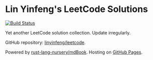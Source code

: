 # Lin Yinfeng's LeetCode Solutions

[![Build Status](https://travis-ci.com/linyinfeng/leetcode.svg?branch=master)](https://travis-ci.com/linyinfeng/leetcode)

Yet another LeetCode solution collection. Update irregularly.

GitHub repository: [linyinfeng/leetcode](https://github.com/linyinfeng/leetcode).

Powered by [rust-lang-nursery/mdBook](https://github.com/rust-lang-nursery/mdBook).
Hosting on [GitHub Pages](https://pages.github.com/).
